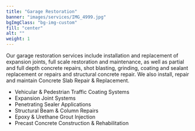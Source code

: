 ```yaml
---
title: "Garage Restoration"
banner: "images/services/IMG_4999.jpg"
bgImgClass: "bg-img-custom"
fill: "center"
alt: ""
weight: 1
---
```


Our garage restoration services include installation and replacement of expansion joints, full scale restoration and maintenance, as well as partial and full depth concrete repairs, shot blasting, grinding, coating and sealant replacement or repairs and structural concrete repair. We also install, repair and maintain
Concrete Slab Repair & Replacement.

- Vehicular & Pedestrian Traffic Coating Systems
- Expansion Joint Systems
- Penetrating Sealer Applications
- Structural Beam & Column Repairs
- Epoxy & Urethane Grout Injection
- Precast Concrete Construction & Rehabilitation
